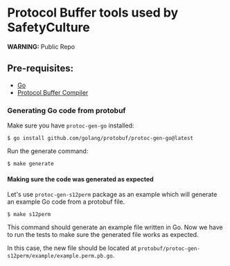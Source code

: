 # Protocol Buffer tools used by SafetyCulture

**WARNING:** Public Repo

## Pre-requisites:

* [Go](https://golang.org/doc/install)
* [Protocol Buffer Compiler](https://grpc.io/docs/protoc-installation/)

### Generating Go code from protobuf

Make sure you have `protoc-gen-go` installed:

```
$ go install github.com/golang/protobuf/protoc-gen-go@latest
```

Run the generate command:

```
$ make generate
```

#### Making sure the code was generated as expected

Let's use `protoc-gen-s12perm` package as an example which will generate an
example Go code from a protobuf file.

```
$ make s12perm
```

This command should generate an example file written in Go. Now we have to run
the tests to make sure the generated file works as expected.

In this case, the new file should be located at
`protobuf/protoc-gen-s12perm/example/example.perm.pb.go`.
